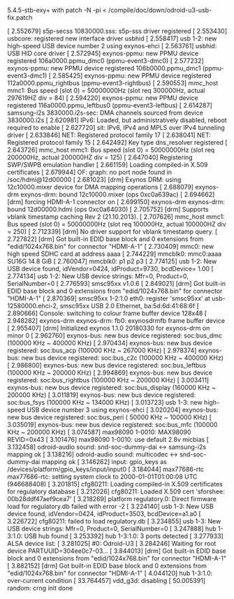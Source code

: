 
5.4.5-stb-exy+
with patch -N -pi < /compile/doc/down/odroid-u3-usb-fix.patch

[    2.552679] s5p-secss 10830000.sss: s5p-sss driver registered
[    2.553430] usbcore: registered new interface driver usbhid
[    2.558417] usb 1-2: new high-speed USB device number 2 using exynos-ehci
[    2.563761] usbhid: USB HID core driver
[    2.572945] exynos-ppmu: new PPMU device registered 106a0000.ppmu_dmc0 (ppmu-event3-dmc0)
[    2.577232] exynos-ppmu: new PPMU device registered 106b0000.ppmu_dmc1 (ppmu-event3-dmc1)
[    2.585425] exynos-ppmu: new PPMU device registered 112a0000.ppmu_rightbus (ppmu-event3-rightbus)
[    2.590553] mmc_host mmc1: Bus speed (slot 0) = 50000000Hz (slot req 300000Hz, actual 297619HZ div = 84)
[    2.594220] exynos-ppmu: new PPMU device registered 116a0000.ppmu_leftbus0 (ppmu-event3-leftbus)
[    2.614287] samsung-i2s 3830000.i2s-sec: DMA channels sourced from device 3830000.i2s
[    2.620981] IPv6: Loaded, but administratively disabled, reboot required to enable
[    2.627720] sit: IPv6, IPv4 and MPLS over IPv4 tunneling driver
[    2.633846] NET: Registered protocol family 17
[    2.638041] NET: Registered protocol family 15
[    2.642492] Key type dns_resolver registered
[    2.643726] mmc_host mmc1: Bus speed (slot 0) = 50000000Hz (slot req 200000Hz, actual 200000HZ div = 125)
[    2.647040] Registering SWP/SWPB emulation handler
[    2.661159] Loading compiled-in X.509 certificates
[    2.679944] OF: graph: no port node found in /soc/hdmi@12d00000
[    2.681023] [drm] Exynos DRM: using 12c10000.mixer device for DMA mapping operations
[    2.688079] exynos-drm exynos-drm: bound 12c10000.mixer (ops 0xc0a639ac)
[    2.694662] [drm] forcing HDMI-A-1 connector on
[    2.699150] exynos-drm exynos-drm: bound 12d00000.hdmi (ops 0xc0a64030)
[    2.705752] [drm] Supports vblank timestamp caching Rev 2 (21.10.2013).
[    2.707626] mmc_host mmc1: Bus speed (slot 0) = 50000000Hz (slot req 100000Hz, actual 100000HZ div = 250)
[    2.712339] [drm] No driver support for vblank timestamp query.
[    2.727822] [drm] Got built-in EDID base block and 0 extensions from "edid/1024x768.bin" for connector "HDMI-A-1"
[    2.730409] mmc0: new high speed SDHC card at address aaaa
[    2.744229] mmcblk0: mmc0:aaaa SU16G 14.8 GiB
[    2.760047]  mmcblk0: p1 p2 p3
[    2.774125] usb 1-2: New USB device found, idVendor=0424, idProduct=9730, bcdDevice= 1.00
[    2.774134] usb 1-2: New USB device strings: Mfr=0, Product=0, SerialNumber=0
[    2.776593] smsc95xx v1.0.6
[    2.849021] [drm] Got built-in EDID base block and 0 extensions from "edid/1024x768.bin" for connector "HDMI-A-1"
[    2.870369] smsc95xx 1-2:1.0 eth0: register 'smsc95xx' at usb-12580000.ehci-2, smsc95xx USB 2.0 Ethernet, ba:5d:6d:41:68:6f
[    2.890666] Console: switching to colour frame buffer device 128x48
[    2.948282] exynos-drm exynos-drm: fb0: exynosdrmfb frame buffer device
[    2.955407] [drm] Initialized exynos 1.1.0 20180330 for exynos-drm on minor 0
[    2.962760] exynos-bus: new bus device registered: soc:bus_dmc (100000 KHz ~ 400000 KHz)
[    2.970434] exynos-bus: new bus device registered: soc:bus_acp (100000 KHz ~ 267000 KHz)
[    2.978374] exynos-bus: new bus device registered: soc:bus_c2c (100000 KHz ~ 400000 KHz)
[    2.986800] exynos-bus: new bus device registered: soc:bus_leftbus (100000 KHz ~ 200000 KHz)
[    2.994869] exynos-bus: new bus device registered: soc:bus_rightbus (100000 KHz ~ 200000 KHz)
[    3.003411] exynos-bus: new bus device registered: soc:bus_display (160000 KHz ~ 200000 KHz)
[    3.011819] exynos-bus: new bus device registered: soc:bus_fsys (100000 KHz ~ 134000 KHz)
[    3.013723] usb 1-3: new high-speed USB device number 3 using exynos-ehci
[    3.020204] exynos-bus: new bus device registered: soc:bus_peri ( 50000 KHz ~ 100000 KHz)
[    3.035019] exynos-bus: new bus device registered: soc:bus_mfc (100000 KHz ~ 200000 KHz)
[    3.074587] max98090 1-0010: MAX98090 REVID=0x43
[    3.101476] max98090 1-0010: use default 2.8v micbias
[    3.132458] odroid-audio sound: snd-soc-dummy-dai <-> samsung-i2s mapping ok
[    3.138216] odroid-audio sound: multicodec <-> snd-soc-dummy-dai mapping ok
[    3.146262] input: gpio_keys as /devices/platform/gpio_keys/input/input0
[    3.184044] max77686-rtc max77686-rtc: setting system clock to 2000-01-01T01:00:08 UTC (946688408)
[    3.201815] cfg80211: Loading compiled-in X.509 certificates for regulatory database
[    3.212026] cfg80211: Loaded X.509 cert 'sforshee: 00b28ddf47aef9cea7'
[    3.218269] platform regulatory.0: Direct firmware load for regulatory.db failed with error -2
[    3.224140] usb 1-3: New USB device found, idVendor=0424, idProduct=3503, bcdDevice=a1.a0
[    3.226722] cfg80211: failed to load regulatory.db
[    3.234855] usb 1-3: New USB device strings: Mfr=0, Product=0, SerialNumber=0
[    3.247888] hub 1-3:1.0: USB hub found
[    3.253392] hub 1-3:1.0: 3 ports detected
[    3.277933] ALSA device list:
[    3.281025]   #0: Odroid-U3
[    3.284246] Waiting for root device PARTUUID=304ee0c7-03...
[    3.844013] [drm] Got built-in EDID base block and 0 extensions from "edid/1024x768.bin" for connector "HDMI-A-1"
[    3.882152] [drm] Got built-in EDID base block and 0 extensions from "edid/1024x768.bin" for connector "HDMI-A-1"
[    4.044120] hub 1-3:1.0: over-current condition
[   33.764457] vdd_g3d: disabling
[   50.005391] random: crng init done